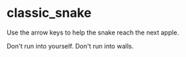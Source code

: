 classic_snake
=============

Use the arrow keys to help the snake reach the next apple. 

Don't run into yourself. Don't run into walls. 
